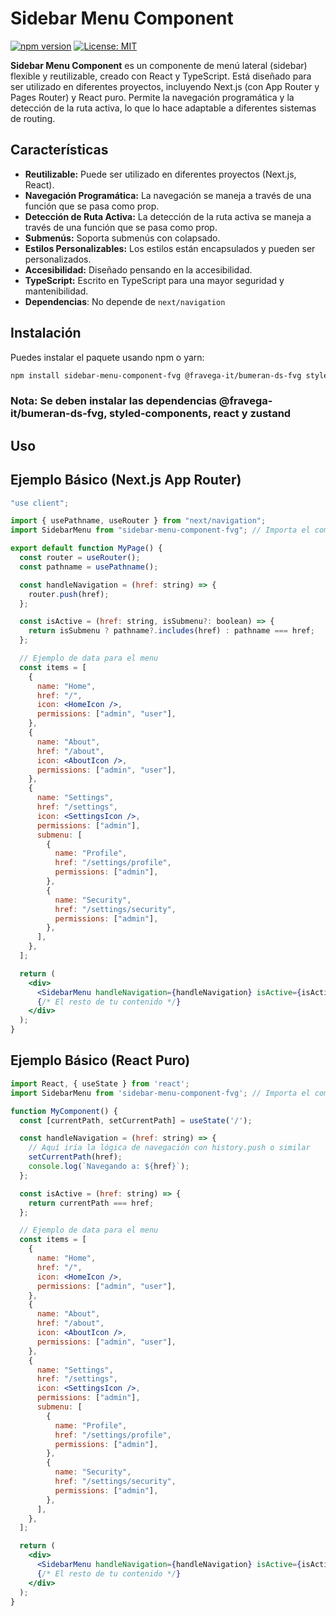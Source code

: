 # Sidebar Menu Component

[![npm version](https://badge.fury.io/js/sidebar-menu-component-fvg.svg)](https://badge.fury.io/js/sidebar-menu-component-fvg)
[![License: MIT](https://img.shields.io/badge/License-MIT-yellow.svg)](https://opensource.org/licenses/MIT)

**Sidebar Menu Component** es un componente de menú lateral (sidebar) flexible y reutilizable, creado con React y TypeScript. Está diseñado para ser utilizado en diferentes proyectos, incluyendo Next.js (con App Router y Pages Router) y React puro. Permite la navegación programática y la detección de la ruta activa, lo que lo hace adaptable a diferentes sistemas de routing.

## Características

*   **Reutilizable:** Puede ser utilizado en diferentes proyectos (Next.js, React).
*   **Navegación Programática:** La navegación se maneja a través de una función que se pasa como prop.
*   **Detección de Ruta Activa:** La detección de la ruta activa se maneja a través de una función que se pasa como prop.
*   **Submenús:** Soporta submenús con colapsado.
*   **Estilos Personalizables:** Los estilos están encapsulados y pueden ser personalizados.
*   **Accesibilidad:** Diseñado pensando en la accesibilidad.
*   **TypeScript:** Escrito en TypeScript para una mayor seguridad y mantenibilidad.
* **Dependencias**: No depende de `next/navigation`

## Instalación

Puedes instalar el paquete usando npm o yarn:

```bash
npm install sidebar-menu-component-fvg @fravega-it/bumeran-ds-fvg styled-components react zustand
```

### Nota: Se deben instalar las dependencias @fravega-it/bumeran-ds-fvg, styled-components, react y zustand



## Uso
## Ejemplo Básico (Next.js App Router)



``` jsx
"use client";

import { usePathname, useRouter } from "next/navigation";
import SidebarMenu from "sidebar-menu-component-fvg"; // Importa el componente

export default function MyPage() {
  const router = useRouter();
  const pathname = usePathname();

  const handleNavigation = (href: string) => {
    router.push(href);
  };

  const isActive = (href: string, isSubmenu?: boolean) => {
    return isSubmenu ? pathname?.includes(href) : pathname === href;
  };

  // Ejemplo de data para el menu
  const items = [
    {
      name: "Home",
      href: "/",
      icon: <HomeIcon />,
      permissions: ["admin", "user"],
    },
    {
      name: "About",
      href: "/about",
      icon: <AboutIcon />,
      permissions: ["admin", "user"],
    },
    {
      name: "Settings",
      href: "/settings",
      icon: <SettingsIcon />,
      permissions: ["admin"],
      submenu: [
        {
          name: "Profile",
          href: "/settings/profile",
          permissions: ["admin"],
        },
        {
          name: "Security",
          href: "/settings/security",
          permissions: ["admin"],
        },
      ],
    },
  ];

  return (
    <div>
      <SidebarMenu handleNavigation={handleNavigation} isActive={isActive} items={items}/>
      {/* El resto de tu contenido */}
    </div>
  );
}

```

## Ejemplo Básico (React Puro)


``` jsx
import React, { useState } from 'react';
import SidebarMenu from 'sidebar-menu-component-fvg'; // Importa el componente

function MyComponent() {
  const [currentPath, setCurrentPath] = useState('/');

  const handleNavigation = (href: string) => {
    // Aquí iría la lógica de navegación con history.push o similar
    setCurrentPath(href);
    console.log(`Navegando a: ${href}`);
  };

  const isActive = (href: string) => {
    return currentPath === href;
  };

  // Ejemplo de data para el menu
  const items = [
    {
      name: "Home",
      href: "/",
      icon: <HomeIcon />,
      permissions: ["admin", "user"],
    },
    {
      name: "About",
      href: "/about",
      icon: <AboutIcon />,
      permissions: ["admin", "user"],
    },
    {
      name: "Settings",
      href: "/settings",
      icon: <SettingsIcon />,
      permissions: ["admin"],
      submenu: [
        {
          name: "Profile",
          href: "/settings/profile",
          permissions: ["admin"],
        },
        {
          name: "Security",
          href: "/settings/security",
          permissions: ["admin"],
        },
      ],
    },
  ];

  return (
    <div>
      <SidebarMenu handleNavigation={handleNavigation} isActive={isActive} items={items}/>
      {/* El resto de tu contenido */}
    </div>
  );
}

```